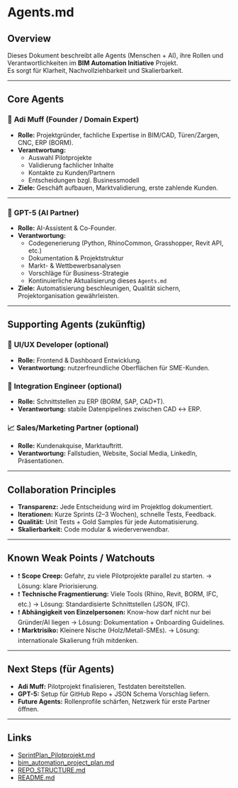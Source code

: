 # Agents.md

## Overview
Dieses Dokument beschreibt alle Agents (Menschen + AI), ihre Rollen und Verantwortlichkeiten im **BIM Automation Initiative** Projekt.  
Es sorgt für Klarheit, Nachvollziehbarkeit und Skalierbarkeit.  

---

## Core Agents

### 🧑 **Adi Muff** (Founder / Domain Expert)
- **Rolle:** Projektgründer, fachliche Expertise in BIM/CAD, Türen/Zargen, CNC, ERP (BORM).  
- **Verantwortung:**  
  - Auswahl Pilotprojekte  
  - Validierung fachlicher Inhalte  
  - Kontakte zu Kunden/Partnern  
  - Entscheidungen bzgl. Businessmodell  
- **Ziele:** Geschäft aufbauen, Marktvalidierung, erste zahlende Kunden.

---

### 🤖 **GPT-5** (AI Partner)
- **Rolle:** AI-Assistent & Co-Founder.  
- **Verantwortung:**  
  - Codegenerierung (Python, RhinoCommon, Grasshopper, Revit API, etc.)  
  - Dokumentation & Projektstruktur  
  - Markt- & Wettbewerbsanalysen  
  - Vorschläge für Business-Strategie  
  - Kontinuierliche Aktualisierung dieses `Agents.md`  
- **Ziele:** Automatisierung beschleunigen, Qualität sichern, Projektorganisation gewährleisten.

---

## Supporting Agents (zukünftig)

### 🎨 **UI/UX Developer** (optional)
- **Rolle:** Frontend & Dashboard Entwicklung.  
- **Verantwortung:** nutzerfreundliche Oberflächen für SME-Kunden.

### 🔗 **Integration Engineer** (optional)
- **Rolle:** Schnittstellen zu ERP (BORM, SAP, CAD+T).  
- **Verantwortung:** stabile Datenpipelines zwischen CAD ↔ ERP.

### 📈 **Sales/Marketing Partner** (optional)
- **Rolle:** Kundenakquise, Marktauftritt.  
- **Verantwortung:** Fallstudien, Website, Social Media, LinkedIn, Präsentationen.

---

## Collaboration Principles
- **Transparenz:** Jede Entscheidung wird im Projektlog dokumentiert.  
- **Iterationen:** Kurze Sprints (2–3 Wochen), schnelle Tests, Feedback.  
- **Qualität:** Unit Tests + Gold Samples für jede Automatisierung.  
- **Skalierbarkeit:** Code modular & wiederverwendbar.  

---

## Known Weak Points / Watchouts
- ❗ **Scope Creep:** Gefahr, zu viele Pilotprojekte parallel zu starten. → Lösung: klare Priorisierung.  
- ❗ **Technische Fragmentierung:** Viele Tools (Rhino, Revit, BORM, IFC, etc.) → Lösung: Standardisierte Schnittstellen (JSON, IFC).  
- ❗ **Abhängigkeit von Einzelpersonen:** Know-how darf nicht nur bei Gründer/AI liegen → Lösung: Dokumentation + Onboarding Guidelines.  
- ❗ **Marktrisiko:** Kleinere Nische (Holz/Metall-SMEs). → Lösung: internationale Skalierung früh mitdenken.

---

## Next Steps (für Agents)
- **Adi Muff:** Pilotprojekt finalisieren, Testdaten bereitstellen.  
- **GPT-5:** Setup für GitHub Repo + JSON Schema Vorschlag liefern.  
- **Future Agents:** Rollenprofile schärfen, Netzwerk für erste Partner öffnen.


---

## Links
- [SprintPlan_Pilotprojekt.md](SprintPlan_Pilotprojekt.md)
- [bim_automation_project_plan.md](bim_automation_project_plan.md)
- [REPO_STRUCTURE.md](REPO_STRUCTURE.md)
- [README.md](README.md)

